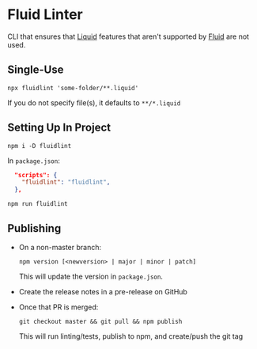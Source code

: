 # Fluid Linter

CLI that ensures that [Liquid](https://shopify.github.io/liquid/) features that aren't supported by [Fluid](https://github.com/sebastienros/fluid) are not used.

## Single-Use

```
npx fluidlint 'some-folder/**.liquid'
```

If you do not specify file(s), it defaults to `**/*.liquid`

## Setting Up In Project

```
npm i -D fluidlint
```

In `package.json`:

```json
  "scripts": {
    "fluidlint": "fluidlint",
  },
```

```
npm run fluidlint
```

## Publishing

- On a non-master branch:

  ```
  npm version [<newversion> | major | minor | patch]
  ```

  This will update the version in `package.json`.

- Create the release notes in a pre-release on GitHub
- Once that PR is merged:

  ```
  git checkout master && git pull && npm publish
  ```

  This will run linting/tests, publish to npm, and create/push the git tag
